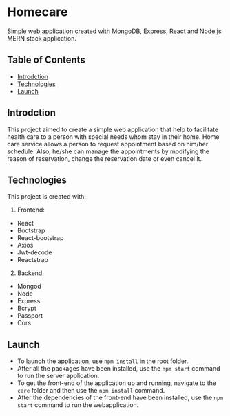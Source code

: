 # Homecare
Simple web application created with MongoDB, Express, React and Node.js MERN stack application. 
## Table of Contents 
* [Introdction](#Introdction)
* [Technologies](#technologies)
* [Launch](#launch)
## Introdction 
This project aimed to create a simple web application that help to facilitate health care to a person with special needs whom stay in their home. Home care service allows a person to request appointment based on him/her schedule. Also, he/she can manage the appointments by modifying the reason of reservation, change the reservation date or even cancel it.     
## Technologies
This project is created with:
1. Frontend: 
* React
* Bootstrap  
* React-bootstrap
* Axios 
* Jwt-decode
* Reactstrap
2. Backend: 
* Mongod 
* Node 
* Express
* Bcrypt 
* Passport
* Cors 
## Launch
* To launch the application, use `npm install` in the root folder.
* After all the packages have been installed, use the `npm start` command to run the server application.
* To get the front-end of the application up and running, navigate to the `care` folder and then use the `npm install` command.
* After the dependencies of the front-end have been installed, use the `npm start` command to run the webapplication.